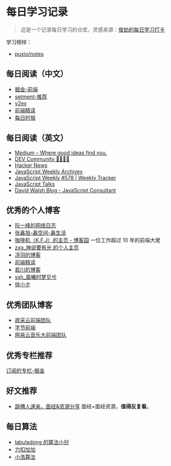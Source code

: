 # 每日学习记录

> 这是一个记录每日学习的仓库，灵感来源：[俊劫的每日学习打卡](https://alexwjj.github.io/)

学习榜样：

- [puxio/notes](https://github.com/puxiao/notes)


## 每日阅读（中文）

- [掘金-前端](https://juejin.cn/frontend)
- [setment-推荐](https://segmentfault.com/blogs)
- [v2ex](https://v2ex.com/?tab=jobs)
- [前端精读](https://github.com/ascoders/weekly)
- [每日时报](https://wubaiqing.github.io/zaobao/)


## 每日阅读（英文）

- [Medium – Where good ideas find you.](https://medium.com/)
- [DEV Community 👩‍💻👨‍💻](https://dev.to/)
- [Hacker News](https://news.ycombinator.com/)
- [JavaScript Weekly Archives](https://javascriptweekly.com/issues)
- [JavaScript Weekly #578 | Weekly Tracker](https://weekly.fedarling.com/javascript_weekly/578/#%E7%AE%80%E8%BF%B0)
- [JavaScript Talks](https://js-talks.netlify.app/)
- [David Walsh Blog - JavaScript Consultant](https://davidwalsh.name/)

## 优秀的个人博客

- [阮一峰的网络日志](http://www.ruanyifeng.com/blog/weekly/)
- [张鑫旭-鑫空间-鑫生活](https://www.zhangxinxu.com/wordpress/)
- [咖啡机（K.F.J）的主页 - 博客园](https://home.cnblogs.com/u/strick/) 一位工作超过 10 年的前端大佬
- [zxg_神说要有光 的个人主页](https://juejin.cn/user/2788017216685118/posts)
- [冴羽的博客](https://github.com/mqyqingfeng/Blog)
- [前端精读](https://github.com/ascoders/weekly)
- [若川的博客](https://lxchuan12.gitee.io/)
- [ssh_晨曦时梦见兮](https://juejin.cn/user/2330620350708823/posts)
- [徐小夕](https://juejin.cn/user/3808363978429613/posts)


## 优秀团队博客

- [政采云前端团队](https://juejin.cn/user/3456520257288974/posts)
- [字节前端](https://juejin.cn/user/4098589725834317/posts)
- [网易云音乐大前端团队](https://juejin.cn/user/4265760847567016/posts)


## 优秀专栏推荐

[订阅的专栏-掘金](https://juejin.cn/user/1591748565667485/column_followed)
## 好文推荐

- [跳槽人速来，面经&资源分享](https://juejin.cn/post/6942988170208215076#heading-16) 面经+面经资源，**值得反复看**。

## 每日算法

- [labuladong 的算法小抄](https://labuladong.gitbook.io/algo/)
- [力扣加加](https://leetcode-solution-leetcode-pp.gitbook.io/leetcode-solution/)
- [小浩算法](https://github.com/geekxh/hello-algorithm)


